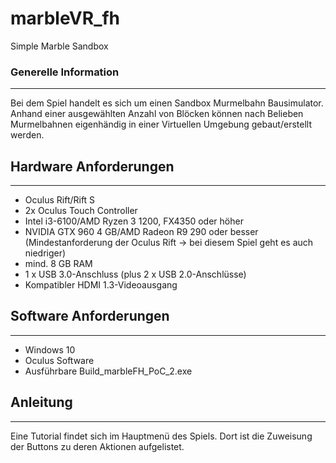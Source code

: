 # marbleVR_fh
Simple Marble Sandbox

### Generelle Information
***
Bei dem Spiel handelt es sich um einen Sandbox Murmelbahn Bausimulator.  
Anhand einer ausgewählten Anzahl von Blöcken können nach Belieben Murmelbahnen eigenhändig in einer Virtuellen Umgebung gebaut/erstellt werden.

## Hardware Anforderungen
***
 * Oculus Rift/Rift S
 * 2x Oculus Touch Controller
 * Intel i3-6100/AMD Ryzen 3 1200, FX4350 oder höher
 * NVIDIA GTX 960 4 GB/AMD Radeon R9 290 oder besser (Mindestanforderung der Oculus Rift -> bei diesem Spiel geht es auch niedriger)
 * mind. 8 GB RAM
 * 1 x USB 3.0-Anschluss (plus 2 x USB 2.0-Anschlüsse)
 * Kompatibler HDMI 1.3-Videoausgang

## Software Anforderungen
***
 * Windows 10
 * Oculus Software
 * Ausführbare Build_marbleFH_PoC_2.exe

## Anleitung
***
Eine Tutorial findet sich im Hauptmenü des Spiels.
Dort ist die Zuweisung der Buttons zu deren Aktionen aufgelistet.
